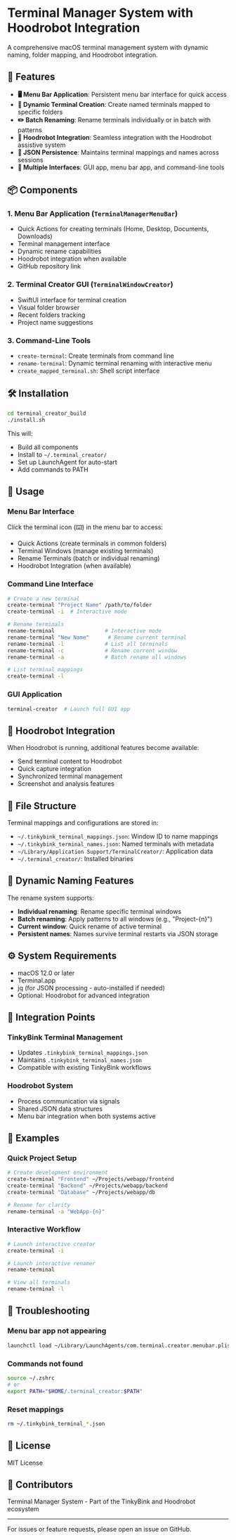 # Terminal Manager System with Hoodrobot Integration

A comprehensive macOS terminal management system with dynamic naming, folder mapping, and Hoodrobot integration.

## 🚀 Features

- **🖥️ Menu Bar Application**: Persistent menu bar interface for quick access
- **📁 Dynamic Terminal Creation**: Create named terminals mapped to specific folders
- **✏️ Batch Renaming**: Rename terminals individually or in batch with patterns
- **🤖 Hoodrobot Integration**: Seamless integration with the Hoodrobot assistive system
- **💾 JSON Persistence**: Maintains terminal mappings and names across sessions
- **🔧 Multiple Interfaces**: GUI app, menu bar app, and command-line tools

## 📦 Components

### 1. Menu Bar Application (`TerminalManagerMenuBar`)
- Quick Actions for creating terminals (Home, Desktop, Documents, Downloads)
- Terminal management interface
- Dynamic rename capabilities
- Hoodrobot integration when available
- GitHub repository link

### 2. Terminal Creator GUI (`TerminalWindowCreator`)
- SwiftUI interface for terminal creation
- Visual folder browser
- Recent folders tracking
- Project name suggestions

### 3. Command-Line Tools
- `create-terminal`: Create terminals from command line
- `rename-terminal`: Dynamic terminal renaming with interactive menu
- `create_mapped_terminal.sh`: Shell script interface

## 🛠️ Installation

```bash
cd terminal_creator_build
./install.sh
```

This will:
- Build all components
- Install to `~/.terminal_creator/`
- Set up LaunchAgent for auto-start
- Add commands to PATH

## 📖 Usage

### Menu Bar Interface
Click the terminal icon (⌨️) in the menu bar to access:
- Quick Actions (create terminals in common folders)
- Terminal Windows (manage existing terminals)
- Rename Terminals (batch or individual renaming)
- Hoodrobot Integration (when available)

### Command Line Interface

```bash
# Create a new terminal
create-terminal "Project Name" /path/to/folder
create-terminal -i  # Interactive mode

# Rename terminals
rename-terminal                # Interactive mode
rename-terminal "New Name"      # Rename current terminal
rename-terminal -l             # List all terminals
rename-terminal -c             # Rename current window
rename-terminal -a             # Batch rename all windows

# List terminal mappings
create-terminal -l
```

### GUI Application
```bash
terminal-creator  # Launch full GUI app
```

## 🤖 Hoodrobot Integration

When Hoodrobot is running, additional features become available:
- Send terminal content to Hoodrobot
- Quick capture integration
- Synchronized terminal management
- Screenshot and analysis features

## 📁 File Structure

Terminal mappings and configurations are stored in:
- `~/.tinkybink_terminal_mappings.json`: Window ID to name mappings
- `~/.tinkybink_terminal_names.json`: Named terminals with metadata
- `~/Library/Application Support/TerminalCreator/`: Application data
- `~/.terminal_creator/`: Installed binaries

## 🎨 Dynamic Naming Features

The rename system supports:
- **Individual renaming**: Rename specific terminal windows
- **Batch renaming**: Apply patterns to all windows (e.g., "Project-{n}")
- **Current window**: Quick rename of active terminal
- **Persistent names**: Names survive terminal restarts via JSON storage

## ⚙️ System Requirements

- macOS 12.0 or later
- Terminal.app
- jq (for JSON processing - auto-installed if needed)
- Optional: Hoodrobot for advanced integration

## 🔗 Integration Points

### TinkyBink Terminal Management
- Updates `.tinkybink_terminal_mappings.json`
- Maintains `.tinkybink_terminal_names.json`
- Compatible with existing TinkyBink workflows

### Hoodrobot System
- Process communication via signals
- Shared JSON data structures
- Menu bar integration when both systems active

## 📝 Examples

### Quick Project Setup
```bash
# Create development environment
create-terminal "Frontend" ~/Projects/webapp/frontend
create-terminal "Backend" ~/Projects/webapp/backend
create-terminal "Database" ~/Projects/webapp/db

# Rename for clarity
rename-terminal -a "WebApp-{n}"
```

### Interactive Workflow
```bash
# Launch interactive creator
create-terminal -i

# Launch interactive renamer
rename-terminal

# View all terminals
rename-terminal -l
```

## 🐛 Troubleshooting

### Menu bar app not appearing
```bash
launchctl load ~/Library/LaunchAgents/com.terminal.creator.menubar.plist
```

### Commands not found
```bash
source ~/.zshrc
# or
export PATH="$HOME/.terminal_creator:$PATH"
```

### Reset mappings
```bash
rm ~/.tinkybink_terminal_*.json
```

## 📄 License

MIT License

## 👥 Contributors

Terminal Manager System - Part of the TinkyBink and Hoodrobot ecosystem

---

For issues or feature requests, please open an issue on GitHub.